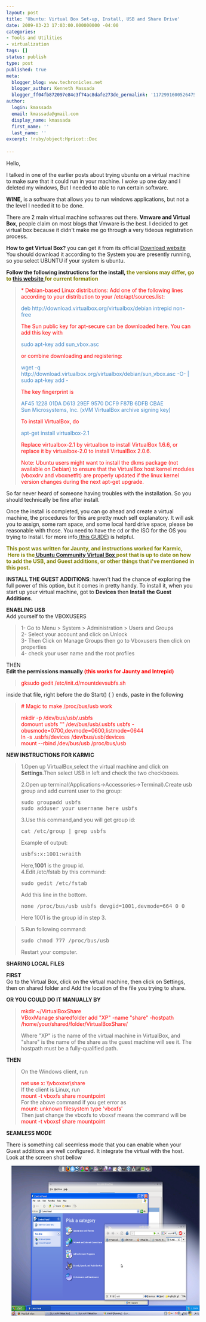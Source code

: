 ```yaml
---
layout: post
title: 'Ubuntu: Virtual Box Set-up, Install, USB and Share Drive'
date: 2009-03-23 17:03:00.000000000 -04:00
categories:
- Tools and Utilities
- virtualization
tags: []
status: publish
type: post
published: true
meta:
  blogger_blog: www.techronicles.net
  blogger_author: Kenneth Massada
  blogger_ff04fb872097e84c3f74ac8dafe273de_permalink: '1172991600526475794'
author:
  login: kmassada
  email: kmassada@gmail.com
  display_name: kmassada
  first_name: ''
  last_name: ''
excerpt: !ruby/object:Hpricot::Doc

---
```

<p>Hello,</p>
<p>I talked in one of the earlier posts about trying ubuntu on a virtual machine to make sure that it could run in your machine. I woke up one day and I deleted my windows, But I needed to able to run certain software.</p>
<p><strong>WINE,</strong> is a software that allows you to run windows applications, but not a the level I needed it to be done.</p>
<p>There are 2 main virtual machine softwares out there. <strong>Vmware and Virtual Box</strong>, people claim on most blogs that Vmware is the best. I decided to get virtual box because it didn't make me go through a very tideous registration process.</p>
<p><strong>How to get Virtual Box?</strong> you can get it from its official <a href="http://www.virtualbox.org/wiki/Downloads">Download website</a> You should download it according to the System you are presently running, so you select UBUNTU if your system is ubuntu.</p>
<p><strong>Follow the following instructions for the install, </strong><strong><span style="color:olive;">the versions may differ, go to <a href="http://www.virtualbox.org/wiki/Linux_Downloads">this website </a> for current formation</span></strong><br />
<blockquote><span style="color:red;">* Debian-based Linux distributions: Add one of the following lines according to your distribution to your /etc/apt/sources.list:</span></p>
<p><span style="color:#3d85c6;">deb http://download.virtualbox.org/virtualbox/debian intrepid non-free</span></p>
<p><span style="color:red;">The Sun public key for apt-secure can be downloaded here. You can add this key with</span></p>
<p><span style="color:#3d85c6;">sudo apt-key add sun_vbox.asc</span></p>
<p><span style="color:red;">or combine downloading and registering:</span></p>
<p><span style="color:#3d85c6;">wget -q http://download.virtualbox.org/virtualbox/debian/sun_vbox.asc -O- | sudo apt-key add -</span></p>
<p><span style="color:red;">The key fingerprint is</span></p>
<p><span style="color:#3d85c6;">AF45 1228 01DA D613 29EF  9570 DCF9 F87B 6DFB CBAE<br />Sun Microsystems, Inc. (xVM VirtualBox archive signing key)</span></p>
<p><span style="color:red;">To install VirtualBox, do</span></p>
<p><span style="color:#3d85c6;">apt-get install virtualbox-2.1</span></p>
<p><span style="color:red;">Replace virtualbox-2.1 by virtualbox to install VirtualBox 1.6.6, or replace it by virtualbox-2.0 to install VirtualBox 2.0.6.</span></p>
<p><span style="color:red;">Note: Ubuntu users might want to install the dkms package (not available on Debian) to ensure that the VirtualBox host kernel modules (vboxdrv and vboxnetflt) are properly updated if the linux kernel version changes during the next apt-get upgrade.</span></p></blockquote>
<p>So far never heard of someone having troubles with the installation. So you should technically be fine after install.</p>
<p>Once the install is completed, you can go ahead and create a virtual machine, the procedures for this are pretty much self explanatory. It will ask you to assign, some ram space, and some local hard drive space, please be reasonable with those. You need to have the cd or the ISO for the OS you trying to Install. for more info<a href="https://help.ubuntu.com/community/VirtualBox"> (this GUIDE)</a> is helpful.</p>
<p><strong><span style="color:olive;">This post was written for Jaunty, and instructions worked for Karmic,  Here is the<a href="https://help.ubuntu.com/community/VirtualBox"> Ubuntu Community Virtual Box </a> post that is up to date on how to add the USB, and Guest additions, or other things that i've mentioned in this post. </span></strong></p>
<p><strong>INSTALL THE GUEST ADDITIONS</strong>: haven't had the chance of exploring the full power of this option, but it comes in pretty handy. To install it, when you start up your virtual machine, got to <strong>Devices</strong> then <strong>Install the Guest Additions</strong>.</p>
<p><strong>ENABLING USB</strong><br />Add yourself to the VBOXUSERS<br />
<blockquote>1- Go to Menu &gt; System &gt; Administration &gt; Users and Groups<br />2- Select your account and click on Unlock<br />3- Then Click on Manage Groups then go to Vboxusers then click on properties<br />4- check your user name and the root profiles</p></blockquote>
<p>THEN<br /><strong>Edit the permissions manually <span style="color:red;">(this works for Jaunty and Intrepid)</span></strong><br />
<blockquote><span style="color:red;">gksudo gedit /etc/init.d/mountdevsubfs.sh</span></p></blockquote>
<p>inside that file, right before the do Start() { } ends, paste in the following<br />
<blockquote><span style="color:red;"># Magic to make /proc/bus/usb work</span></p>
<p><span style="color:red;">mkdir -p /dev/bus/usb/.usbfs<br />domount usbfs "" /dev/bus/usb/.usbfs usbfs -obusmode=0700,devmode=0600,listmode=0644<br />ln -s .usbfs/devices /dev/bus/usb/devices<br />mount --rbind /dev/bus/usb /proc/bus/usb</span></p></blockquote>
<p><strong>NEW INSTRUCTIONS FOR KARMIC</strong><br />
<blockquote>1.Open up VirtualBox,select the virtual machine and click on <strong> Settings</strong>.Then select USB in left and check the two checkboxes.</p>
<p>2.Open up terminal(Applications-&gt;Accessories-&gt;Terminal).Create usb group and add current user to the group:
<div>
<div>
<pre>sudo groupadd usbfs<br />sudo adduser your_username_here usbfs</pre>
<p></div>
</div>
<p>3.Use this command,and you will get group id:
<div>
<div>
<pre>cat /etc/group | grep usbfs</pre>
<p></div>
</div>
<p>Example of output:
<div>
<div>
<pre>usbfs:x:1001:wraith</pre>
<p></div>
</div>
<p>Here,<strong>1001</strong> is the group id.<br />4.Edit /etc/fstab by this command:
<div>
<div>
<pre>sudo gedit /etc/fstab</pre>
<p></div>
</div>
<p>Add this line in the bottom.
<div>
<div>
<pre>none /proc/bus/usb usbfs devgid=1001,devmode=664 0 0</pre>
<p></div>
</div>
<p>Here 1001 is the group id in step 3. </p></blockquote>
<blockquote><p>5.Run following command:
<div>
<div>
<pre>sudo chmod 777 /proc/bus/usb</pre>
<p></div>
</div>
<p>Restart your computer.</p></blockquote>
<p><strong>SHARING LOCAL FILES</strong></p>
<p><strong>FIRST</strong><br />Go to the Virtual Box, click on the virtual machine, then click on Settings, then on shared folder and Add the location of the file you trying to share.</p>
<p><strong>OR YOU COULD DO IT MANUALLY BY </strong><br />
<blockquote><span style="color:red;">mkdir ~/VirtualBoxShare<br />VBoxManage sharedfolder add "XP" -name "share" -hostpath /home/your/shared/folder/VirtualBoxShare/</span></p>
<p>Where "XP" is the name of the virtual machine in VirtualBox, and "share" is the name of the share as the guest machine will see it. The hostpath must be a fully-qualified path.</p></blockquote>
<p><strong>THEN</strong><br />
<blockquote>On the Windows client, run</p>
<p><span style="color:red;">net use x: \\vboxsvr\share</span><br />If the client is Linux, run<br /><span style="color:red;">mount -t vboxfs share mountpoint</span><br />For the above command if you get error as<br /><span style="color:red;">mount: unknown filesystem type 'vboxfs'</span><br />Then just change the vboxfs to vboxsf means the command will be<br /><span style="color:red;">mount -t vboxsf share mountpoint</span></p></blockquote>
<p><strong>SEAMLESS MODE</strong></p>
<p>There is something call seemless mode that you can enable when your Guest additions are well configured. It integrate the virtual with the host. Look at the screen shot bellow</p>
<div class="separator" style="clear:both;text-align:center;"><a href="http://techronilces.files.wordpress.com/2009/03/18a35-seamless-mode.png" style="margin-left:1em;margin-right:1em;"><img border="0" height="400" src="/images/wp/18a35-seamless-mode.png?w=300" width="640" /></a></div>
